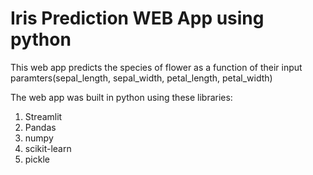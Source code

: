 # Iris Prediction WEB App using python
This web app predicts the species of flower as a function of their input paramters(sepal_length, sepal_width, petal_length, petal_width)

The web app was built in python using these libraries:
1) Streamlit
2) Pandas
3) numpy
4) scikit-learn
5) pickle
